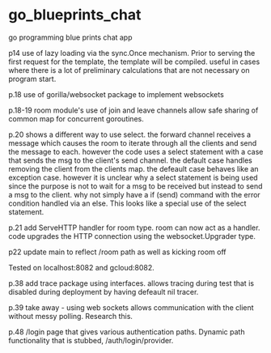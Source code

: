 # go_blueprints_chat
go programming blue prints chat app

p14 use of lazy loading via the sync.Once mechanism. Prior to serving the first request for the template, the template will be compiled. useful in cases where there is a lot of preliminary calculations that are not necessary on program start.

p.18 use of gorilla/websocket package to implement websockets

p.18-19 room module's use of join and leave channels allow safe sharing of common map for concurrent goroutines.

p.20 shows a different way to use select. the forward channel receives a message which causes the room to iterate through all the clients and send the message to each. however the code uses a select statement with a case that sends the msg to the client's send channel. the default case handles removing the client from the clients map. the defeault case behaves like an exception case. however it is unclear why a select statement is being used since the purpose is not to wait for a msg to be received but instead to send a msg to the client. why not simply have a if (send) command with the error condition handled via an else. This looks like a special use of the select statement.

p.21 add ServeHTTP handler for room type. room can now act as a handler. code upgrades the HTTP connection using the websocket.Upgrader type.

p22 update main to reflect /room path as well as kicking room off

Tested on localhost:8082 and gcloud:8082.

p.38 add trace package using interfaces. allows tracing during test that is disabled during deployment by having defeault nil tracer.

p.39 take away - using web sockets allows communication with the client without messy polling. Research this.

p.48 /login page that gives various authentication paths. Dynamic path functionality that is stubbed, /auth/login/provider.
